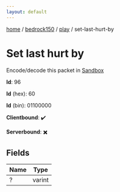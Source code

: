 ```yaml
---
layout: default
---
```


[home](/)  /  [bedrock150](/protocol/bedrock150)  /  [play](/protocol/bedrock150/play)  /  set-last-hurt-by

# Set last hurt by

Encode/decode this packet in [Sandbox](../../../sandbox/bedrock150#Play.SetLastHurtBy)

**Id**: 96

**Id** (hex): 60

**Id** (bin): 01100000

**Clientbound**: ✔️

**Serverbound**: ✖️

## Fields

Name | Type
---|---
? | varint
